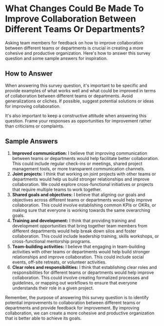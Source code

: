 What Changes Could Be Made To Improve Collaboration Between Different Teams Or Departments?
==================================================================================================================

Asking team members for feedback on how to improve collaboration between different teams or departments is crucial in creating a more cohesive and productive organization. Here's how to answer this survey question and some sample answers for inspiration.

How to Answer
-------------

When answering this survey question, it's important to be specific and provide examples of what works well and what could be improved in terms of collaboration between different teams or departments. Avoid generalizations or cliches. If possible, suggest potential solutions or ideas for improving collaboration.

It's also important to keep a constructive attitude when answering this question. Frame your responses as opportunities for improvement rather than criticisms or complaints.

Sample Answers
--------------

1. **Improved communication:** I believe that improving communication between teams or departments would help facilitate better collaboration. This could include regular check-ins or meetings, shared project management tools, or more transparent communication channels.
2. **Joint projects:** I think that working on joint projects with other teams or departments would help us build stronger relationships and improve collaboration. We could explore cross-functional initiatives or projects that require multiple teams to work together.
3. **Shared goals and objectives:** I believe that aligning our goals and objectives across different teams or departments would help improve collaboration. This could involve establishing common KPIs or OKRs, or making sure that everyone is working towards the same overarching goals.
4. **Training and development:** I think that providing training and development opportunities that bring together team members from different departments would help break down silos and foster collaboration. This could include leadership training, skills workshops, or cross-functional mentorship programs.
5. **Team-building activities:** I believe that engaging in team-building activities with other teams or departments would help build stronger relationships and improve collaboration. This could include social events, off-site retreats, or volunteer activities.
6. **Clear roles and responsibilities:** I think that establishing clear roles and responsibilities for different teams or departments would help improve collaboration. This could involve creating formalized processes and guidelines, or mapping out workflows to ensure that everyone understands their role in a given project.

Remember, the purpose of answering this survey question is to identify potential improvements to collaboration between different teams or departments and provide feedback for improvement. By improving collaboration, we can create a more cohesive and productive organization that is better able to achieve its goals.
